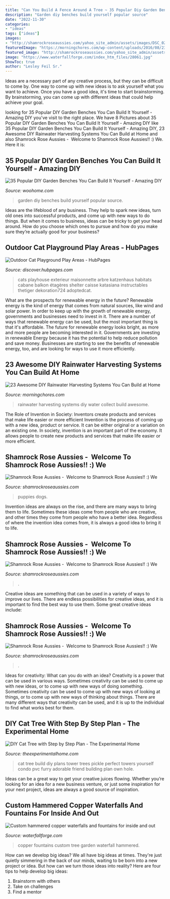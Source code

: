 ```yaml
---
title: "Can You Build A Fence Around A Tree ~ 35 Popular Diy Garden Benches You Can Build It Yourself"
description: "Garden diy benches build yourself popular source"
date: "2022-11-30"
categories:
- "ideas"
tags: ["ideas"]
images:
- "http://shamrockroseaussies.com/yahoo_site_admin/assets/images/DSC_0235.41175350_std.JPG"
featuredImage: "https://morningchores.com/wp-content/uploads/2016/08/23-DIY-Rainwater-Harvesting-Systems-to-Collect-Free-Water-at-Home.jpg"
featured_image: "http://shamrockroseaussies.com/yahoo_site_admin/assets/images/DSC_0394.265234054_std.JPG"
image: "https://www.waterfallforge.com/index_htm_files/28061.jpg"
ShowToc: true
author: "Lesley Feil Sr."
---
```



Ideas are a necessary part of any creative process, but they can be difficult to come by. One way to come up with new ideas is to ask yourself what you want to achieve. Once you have a good idea, it's time to start brainstorming. By brainstorming, you can come up with different ideas that could help achieve your goal.

	

		
looking for 35 Popular DIY Garden Benches You Can Build It Yourself - Amazing DIY you've visit to the right place. We have 8 Pictures about 35 Popular DIY Garden Benches You Can Build It Yourself - Amazing DIY like 35 Popular DIY Garden Benches You Can Build It Yourself - Amazing DIY, 23 Awesome DIY Rainwater Harvesting Systems You Can Build at Home and also Shamrock Rose Aussies - ﻿﻿﻿ Welcome to Shamrock Rose Aussies!! :) We. Here it is:
		
    
## 35 Popular DIY Garden Benches You Can Build It Yourself - Amazing DIY

<img loading=lazy src="https://www.woohome.com/wp-content/uploads/2014/04/DIY-Benches-for-Garden-15.jpg" onerror="this.onerror=null;this.src='https://tse4.mm.bing.net/th?id=OIP.OzKFjpHHnqEKOTNBDSonGQHaKH&amp;pid=15.1';" alt="35 Popular DIY Garden Benches You Can Build It Yourself - Amazing DIY">

_Source: woohome.com_

>garden diy benches build yourself popular source. 

	

Ideas are the lifeblood of any business. They help to spark new ideas, turn old ones into successful products, and come up with new ways to do things. But when it comes to business, ideas can be tricky to get your head around. How do you choose which ones to pursue and how do you make sure they’re actually good for your business?

    
## Outdoor Cat Playground Play Areas - HubPages

<img loading=lazy src="https://images.saymedia-content.com/.image/c_limit%2Ccs_srgb%2Cfl_progressive%2Cq_auto:good%2Cw_700/MTc4MDQ2OTYxNDA3MjM5Nzg5/outdoor-cat-playground-play-areas.jpg" onerror="this.onerror=null;this.src='https://tse2.mm.bing.net/th?id=OIP.g3Y8GZsBW-bNmZ-Ty4J9_wHaLI&amp;pid=15.1';" alt="Outdoor Cat Playground Play Areas - HubPages">

_Source: discover.hubpages.com_

>cats playhouse exterieur maisonnette arbre katzenhaus habitats cabane balkon étagères shelter caisse katasiana instructables thetiger dekoration724 adoptedcat. 

	

What are the prospects for renewable energy in the future?
Renewable energy is the kind of energy that comes from natural sources, like wind and solar power. In order to keep up with the growth of renewable energy, governments and businesses need to invest in it. There are a number of ways that renewable energy can be used, but the most important thing is that it's affordable. 
The future for renewable energy looks bright, as more and more people are becoming interested in it. Governments are investing in renewable Energy because it has the potential to help reduce pollution and save money. Businesses are starting to see the benefits of renewable energy, too, and are looking for ways to use it more efficiently.

    
## 23 Awesome DIY Rainwater Harvesting Systems You Can Build At Home

<img loading=lazy src="https://morningchores.com/wp-content/uploads/2016/08/23-DIY-Rainwater-Harvesting-Systems-to-Collect-Free-Water-at-Home.jpg" onerror="this.onerror=null;this.src='https://tse2.mm.bing.net/th?id=OIP.E1bQqoKDbc1LFeEAGquPnwHaLH&amp;pid=15.1';" alt="23 Awesome DIY Rainwater Harvesting Systems You Can Build at Home">

_Source: morningchores.com_

>rainwater harvesting systems diy water collect build awesome. 

	

The Role of Invention in Society: Inventors create products and services that make life easier or more efficient
Invention is the process of coming up with a new idea, product or service. It can be either original or a variation on an existing one. In society, invention is an important part of the economy. It allows people to create new products and services that make life easier or more efficient.

    
## Shamrock Rose Aussies - ﻿﻿﻿ Welcome To Shamrock Rose Aussies!! :) We

<img loading=lazy src="http://shamrockroseaussies.com/yahoo_site_admin/assets/images/DSC_0235.41175350_std.JPG" onerror="this.onerror=null;this.src='https://tse3.mm.bing.net/th?id=OIP.jxU6ZtEj8NX8cZU62s4xMwHaE-&amp;pid=15.1';" alt="Shamrock Rose Aussies - ﻿﻿﻿ Welcome to Shamrock Rose Aussies!! :) We">

_Source: shamrockroseaussies.com_

>puppies dogs. 

	

Invention ideas are always on the rise, and there are many ways to bring them to life. Sometimes these ideas come from people who are creative, and other times they come from people who have a better idea. Regardless of where the invention idea comes from, it is always a good idea to bring it to life.

    
## Shamrock Rose Aussies - ﻿﻿﻿ Welcome To Shamrock Rose Aussies!! :) We

<img loading=lazy src="http://shamrockroseaussies.com/yahoo_site_admin/assets/images/DSC_0147.83222412_std.JPG" onerror="this.onerror=null;this.src='https://tse2.mm.bing.net/th?id=OIP.COBNMtWg1s3l-nPXNGFJGgHaE9&amp;pid=15.1';" alt="Shamrock Rose Aussies - ﻿﻿﻿ Welcome to Shamrock Rose Aussies!! :) We">

_Source: shamrockroseaussies.com_

>. 

	

Creative ideas are something that can be used in a variety of ways to improve our lives. There are endless possibilities for creative ideas, and it is important to find the best way to use them. Some great creative ideas include:

    
## Shamrock Rose Aussies - ﻿﻿﻿ Welcome To Shamrock Rose Aussies!! :) We

<img loading=lazy src="http://shamrockroseaussies.com/yahoo_site_admin/assets/images/DSC_0394.265234054_std.JPG" onerror="this.onerror=null;this.src='https://tse1.mm.bing.net/th?id=OIP.qsm12tZzKgfsRqu8PsgzkQHaFS&amp;pid=15.1';" alt="Shamrock Rose Aussies - ﻿﻿﻿ Welcome to Shamrock Rose Aussies!! :) We">

_Source: shamrockroseaussies.com_

>. 

	

Ideas for creativity: What can you do with an idea?
Creativity is a power that can be used in various ways. Sometimes creativity can be used to come up with new ideas, or to come up with new ways of doing something. Sometimes creativity can be used to come up with new ways of looking at things, or to come up with new ways of thinking about things. There are many different ways that creativity can be used, and it is up to the individual to find what works best for them.

    
## DIY Cat Tree With Step By Step Plan - The Experimental Home

<img loading=lazy src="https://www.theexperimentalhome.com/wp-content/uploads/2019/10/DIY-Cat-Tree.jpg" onerror="this.onerror=null;this.src='https://tse1.mm.bing.net/th?id=OIP.D5hj5BOOoEZaQRdauIW2RQHaJ4&amp;pid=15.1';" alt="DIY Cat Tree with Step by Step Plan - The Experimental Home">

_Source: theexperimentalhome.com_

>cat tree build diy plans tower trees pickle perfect towers yourself condo pvc furry adorable friend building plan own hole. 

	

Ideas can be a great way to get your creative juices flowing. Whether you’re looking for an idea for a new business venture, or just some inspiration for your next project, ideas are always a good source of inspiration.

    
## Custom Hammered Copper Waterfalls And Fountains For Inside And Out

<img loading=lazy src="https://www.waterfallforge.com/index_htm_files/28061.jpg" onerror="this.onerror=null;this.src='https://tse4.mm.bing.net/th?id=OIP.nTbkfl4HgSbnO29QjPLQOQHaJ3&amp;pid=15.1';" alt="Custom hammered copper waterfalls and fountains for inside and out">

_Source: waterfallforge.com_

>copper fountains custom tree garden waterfall hammered. 

	

How can we develop big ideas?
We all have big ideas at times. They're just quietly simmering in the back of our minds, waiting to be born into a new project or idea. But how can we turn those ideas into reality? Here are four tips to help develop big ideas: 
1. Brainstorm with others 
2. Take on challenges 
3. Find a mentor 

